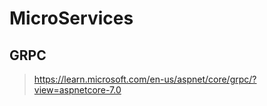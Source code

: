 # MicroServices

## GRPC

> <https://learn.microsoft.com/en-us/aspnet/core/grpc/?view=aspnetcore-7.0>
